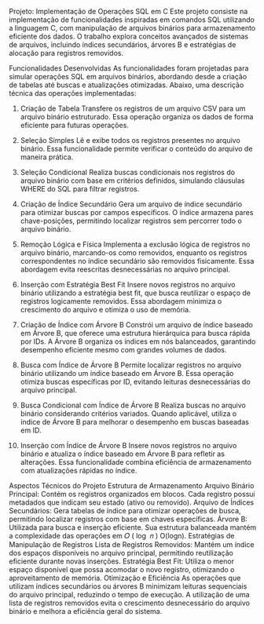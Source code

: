 Projeto: Implementação de Operações SQL em C
Este projeto consiste na implementação de funcionalidades inspiradas em comandos SQL utilizando a linguagem C, com manipulação de arquivos binários para armazenamento eficiente dos dados. O trabalho explora conceitos avançados de sistemas de arquivos, incluindo índices secundários, árvores B e estratégias de alocação para registros removidos.

Funcionalidades Desenvolvidas
As funcionalidades foram projetadas para simular operações SQL em arquivos binários, abordando desde a criação de tabelas até buscas e atualizações otimizadas. Abaixo, uma descrição técnica das operações implementadas:

1. Criação de Tabela
Transfere os registros de um arquivo CSV para um arquivo binário estruturado. Essa operação organiza os dados de forma eficiente para futuras operações.

2. Seleção Simples
Lê e exibe todos os registros presentes no arquivo binário. Essa funcionalidade permite verificar o conteúdo do arquivo de maneira prática.

3. Seleção Condicional
Realiza buscas condicionais nos registros do arquivo binário com base em critérios definidos, simulando cláusulas WHERE do SQL para filtrar registros.

4. Criação de Índice Secundário
Gera um arquivo de índice secundário para otimizar buscas por campos específicos. O índice armazena pares chave-posições, permitindo localizar registros sem percorrer todo o arquivo binário.

5. Remoção Lógica e Física
Implementa a exclusão lógica de registros no arquivo binário, marcando-os como removidos, enquanto os registros correspondentes no índice secundário são removidos fisicamente. Essa abordagem evita reescritas desnecessárias no arquivo principal.

6. Inserção com Estratégia Best Fit
Insere novos registros no arquivo binário utilizando a estratégia best fit, que busca reutilizar o espaço de registros logicamente removidos. Essa abordagem minimiza o crescimento do arquivo e otimiza o uso de memória.

7. Criação de Índice com Árvore B
Constrói um arquivo de índice baseado em Árvore B, que oferece uma estrutura hierárquica para busca rápida por IDs. A Árvore B organiza os índices em nós balanceados, garantindo desempenho eficiente mesmo com grandes volumes de dados.

8. Busca com Índice de Árvore B
Permite localizar registros no arquivo binário utilizando um índice baseado em Árvore B. Essa operação otimiza buscas específicas por ID, evitando leituras desnecessárias do arquivo principal.

9. Busca Condicional com Índice de Árvore B
Realiza buscas no arquivo binário considerando critérios variados. Quando aplicável, utiliza o índice de Árvore B para melhorar o desempenho em buscas baseadas em ID.

10. Inserção com Índice de Árvore B
Insere novos registros no arquivo binário e atualiza o índice baseado em Árvore B para refletir as alterações. Essa funcionalidade combina eficiência de armazenamento com atualizações rápidas no índice.

Aspectos Técnicos do Projeto
Estrutura de Armazenamento
Arquivo Binário Principal: Contém os registros organizados em blocos. Cada registro possui metadados que indicam seu estado (ativo ou removido).
Arquivo de Índices Secundários: Gera tabelas de índice para otimizar operações de busca, permitindo localizar registros com base em chaves específicas.
Árvore B: Utilizada para busca e inserção eficiente. Sua estrutura balanceada mantém a complexidade das operações em 
𝑂
(
log
⁡
𝑛
)
O(logn).
Estratégias de Manipulação de Registros
Lista de Registros Removidos: Mantém um índice dos espaços disponíveis no arquivo principal, permitindo reutilização eficiente durante novas inserções.
Estratégia Best Fit: Utiliza o menor espaço disponível que possa acomodar o novo registro, otimizando o aproveitamento de memória.
Otimização e Eficiência
As operações que utilizam índices secundários ou árvores B minimizam leituras sequenciais do arquivo principal, reduzindo o tempo de execução.
A utilização de uma lista de registros removidos evita o crescimento desnecessário do arquivo binário e melhora a eficiência geral do sistema.
